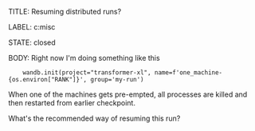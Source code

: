 TITLE:
Resuming distributed runs?

LABEL:
c:misc

STATE:
closed

BODY:
Right now I'm doing something like this
```
    wandb.init(project="transformer-xl", name=f'one_machine-{os.environ["RANK"]}', group='my-run')
```

When one of the machines gets pre-empted, all processes are killed and then restarted from earlier checkpoint. 

What's the recommended way of resuming this run?

